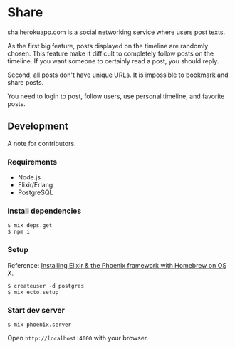 # Share

sha.herokuapp.com is a social networking service where users post texts.

As the first big feature, posts displayed on the timeline are randomly chosen.
This feature make it difficult to completely follow posts on the timeline.
If you want someone to certainly read a post, you should reply.

Second, all posts don't have unique URLs.
It is impossible to bookmark and share posts.

You need to login to post, follow users, use personal timeline, and favorite posts.

## Development

A note for contributors.

### Requirements

* Node.js
* Elixir/Erlang
* PostgreSQL

### Install dependencies

```
$ mix deps.get
$ npm i
```

### Setup

Reference: [Installing Elixir & the Phoenix framework with Homebrew on OS X](https://gist.github.com/likethesky/abb00e5aedc38ee9f711).

```
$ createuser -d postgres
$ mix ecto.setup
```

### Start dev server

```
$ mix phoenix.server
```

Open `http://localhost:4000` with your browser.
